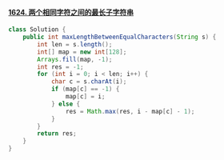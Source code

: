 #### [1624. 两个相同字符之间的最长子字符串](https://leetcode.cn/problems/largest-substring-between-two-equal-characters/)
``` java
class Solution {
    public int maxLengthBetweenEqualCharacters(String s) {
        int len = s.length();
        int[] map = new int[128];
        Arrays.fill(map, -1);
        int res = -1;
        for (int i = 0; i < len; i++) {
            char c = s.charAt(i);
            if (map[c] == -1) {
                map[c] = i;
            } else {
                res = Math.max(res, i - map[c] - 1);
            }
        }
        return res;
    }
}
```
